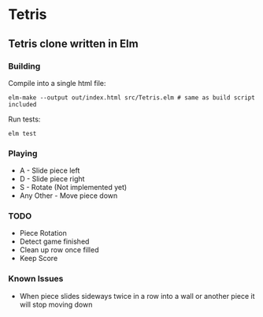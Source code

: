 # Tetris

## Tetris clone written in Elm

### Building 

Compile into a single html file:

```
elm-make --output out/index.html src/Tetris.elm # same as build script included
```

Run tests:

```
elm test
```

### Playing
* A - Slide piece left
* D - Slide piece right
* S - Rotate (Not implemented yet)
* Any Other - Move piece down

### TODO
* Piece Rotation
* Detect game finished
* Clean up row once filled
* Keep Score

### Known Issues
* When piece slides sideways twice in a row into a wall or another piece it will stop moving down